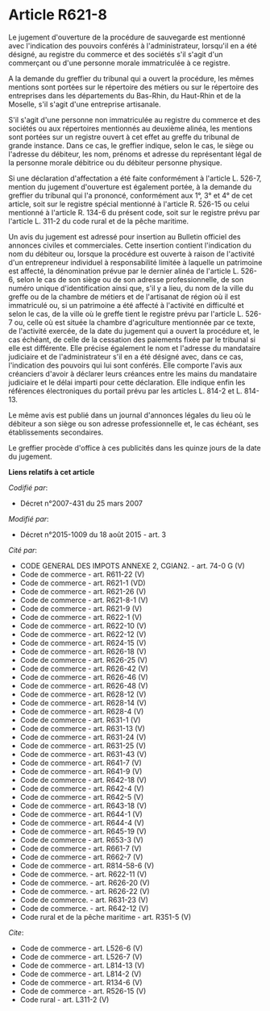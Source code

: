 # Article R621-8

Le jugement d'ouverture de la procédure de sauvegarde est mentionné avec l'indication des pouvoirs conférés à
l'administrateur, lorsqu'il en a été désigné, au registre du commerce et des sociétés s'il s'agit d'un commerçant ou d'une
personne morale immatriculée à ce registre. 

A la demande du greffier du tribunal qui a ouvert la procédure, les mêmes mentions sont portées sur le répertoire des métiers
ou sur le répertoire des entreprises dans les départements du Bas-Rhin, du Haut-Rhin et de la Moselle, s'il s'agit d'une
entreprise artisanale. 

S'il s'agit d'une personne non immatriculée au registre du commerce et des sociétés ou aux répertoires mentionnés au deuxième
alinéa, les mentions sont portées sur un registre ouvert à cet effet au greffe du tribunal de grande instance. Dans ce cas,
le greffier indique, selon le cas, le siège ou l'adresse du débiteur, les nom, prénoms et adresse du représentant légal de la
personne morale débitrice ou du débiteur personne physique. 

Si une déclaration d'affectation a été faite conformément à l'article L. 526-7, mention du jugement d'ouverture est également
portée, à la demande du greffier du tribunal qui l'a prononcé, conformément aux 1°, 3° et 4° de cet article, soit sur le
registre spécial mentionné à l'article R. 526-15 ou celui mentionné à l'article R. 134-6 du présent code, soit sur le
registre prévu par l'article L. 311-2 du code rural et de la pêche maritime. 

Un avis du jugement est adressé pour insertion au Bulletin officiel des annonces civiles et commerciales. Cette insertion
contient l'indication du nom du débiteur ou, lorsque la procédure est ouverte à raison de l'activité d'un entrepreneur
individuel à responsabilité limitée à laquelle un patrimoine est affecté, la dénomination prévue par le dernier alinéa de
l'article L. 526-6, selon le cas de son siège ou de son adresse professionnelle, de son numéro unique d'identification ainsi
que, s'il y a lieu, du nom de la ville du greffe ou de la chambre de métiers et de l'artisanat de région où il est
immatriculé ou, si un patrimoine a été affecté à l'activité en difficulté et selon le cas, de la ville où le greffe tient le
registre prévu par l'article L. 526-7 ou, celle où est située la chambre d'agriculture mentionnée par ce texte, de l'activité
exercée, de la date du jugement qui a ouvert la procédure et, le cas échéant, de celle de la cessation des paiements fixée
par le tribunal si elle est différente. Elle précise également le nom et l'adresse du mandataire judiciaire et de
l'administrateur s'il en a été désigné avec, dans ce cas, l'indication des pouvoirs qui lui sont conférés. Elle comporte
l'avis aux créanciers d'avoir à déclarer leurs créances entre les mains du mandataire judiciaire et le délai imparti pour
cette déclaration. Elle indique enfin les références électroniques du portail prévu par les articles L. 814-2 et L. 814-13. 

Le même avis est publié dans un journal d'annonces légales du lieu où le débiteur a son siège ou son adresse professionnelle
et, le cas échéant, ses établissements secondaires. 

Le greffier procède d'office à ces publicités dans les quinze jours de la date du jugement.

**Liens relatifs à cet article**

_Codifié par_:

  - Décret n°2007-431 du 25 mars 2007

_Modifié par_:

  - Décret n°2015-1009 du 18 août 2015 - art. 3

_Cité par_:

  - CODE GENERAL DES IMPOTS ANNEXE 2, CGIAN2. - art. 74-0 G (V)
  - Code de commerce - art. R611-22 (V)
  - Code de commerce - art. R621-1 (VD)
  - Code de commerce - art. R621-26 (V)
  - Code de commerce - art. R621-8-1 (V)
  - Code de commerce - art. R621-9 (V)
  - Code de commerce - art. R622-1 (V)
  - Code de commerce - art. R622-10 (V)
  - Code de commerce - art. R622-12 (V)
  - Code de commerce - art. R624-15 (V)
  - Code de commerce - art. R626-18 (V)
  - Code de commerce - art. R626-25 (V)
  - Code de commerce - art. R626-42 (V)
  - Code de commerce - art. R626-46 (V)
  - Code de commerce - art. R626-48 (V)
  - Code de commerce - art. R628-12 (V)
  - Code de commerce - art. R628-14 (V)
  - Code de commerce - art. R628-4 (V)
  - Code de commerce - art. R631-1 (V)
  - Code de commerce - art. R631-13 (V)
  - Code de commerce - art. R631-24 (V)
  - Code de commerce - art. R631-25 (V)
  - Code de commerce - art. R631-43 (V)
  - Code de commerce - art. R641-7 (V)
  - Code de commerce - art. R641-9 (V)
  - Code de commerce - art. R642-18 (V)
  - Code de commerce - art. R642-4 (V)
  - Code de commerce - art. R642-5 (V)
  - Code de commerce - art. R643-18 (V)
  - Code de commerce - art. R644-1 (V)
  - Code de commerce - art. R644-4 (V)
  - Code de commerce - art. R645-19 (V)
  - Code de commerce - art. R653-3 (V)
  - Code de commerce - art. R661-7 (V)
  - Code de commerce - art. R662-7 (V)
  - Code de commerce - art. R814-58-6 (V)
  - Code de commerce. - art. R622-11 (V)
  - Code de commerce. - art. R626-20 (V)
  - Code de commerce. - art. R626-22 (V)
  - Code de commerce. - art. R631-23 (V)
  - Code de commerce. - art. R642-12 (V)
  - Code rural et de la pêche maritime - art. R351-5 (V)

_Cite_:

  - Code de commerce - art. L526-6 (V)
  - Code de commerce - art. L526-7 (V)
  - Code de commerce - art. L814-13 (V)
  - Code de commerce - art. L814-2 (V)
  - Code de commerce - art. R134-6 (V)
  - Code de commerce - art. R526-15 (V)
  - Code rural - art. L311-2 (V)
